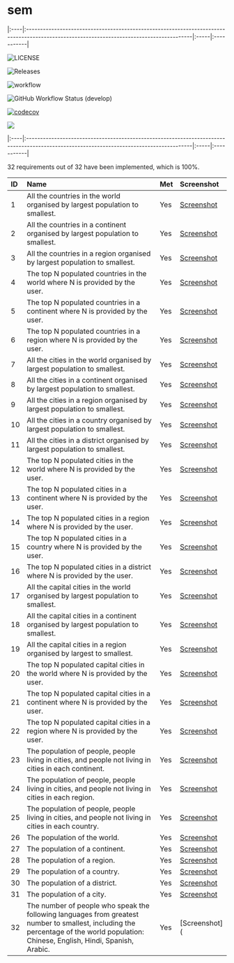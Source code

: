 # sem

|:----|:-----------------------------------------------------------------------------------------------------------------------------------------|:-----|:-----------|

![LICENSE](https://img.shields.io/github/license/40346200Aidan/sem.svg?style=flat-square)

![Releases](https://img.shields.io/github/release/40346200Aidan/sem/all.svg?style=flat-square)

![workflow](https://github.com/40346200Aidan/sem/actions/workflows/main.yml/badge.svg)

![GitHub Workflow Status (develop)](https://img.shields.io/github/workflow/status/40346200Aidan/sem/Workflow1/development?style=flat-square)

[![codecov](https://codecov.io/gh/40081168LJ/sem/branch/master/graph/badge.svg?token=CZ5MIG4KAZ)](https://codecov.io/gh/40081168LJ/sem)

<a href="https://codecov.io/gh/40081168LJ/sem" > 
 <img src="https://codecov.io/gh/40081168LJ/sem/branch/master/graph/badge.svg?token=CZ5MIG4KAZ"/> 
 </a>
 
 |:----|:-----------------------------------------------------------------------------------------------------------------------------------------|:-----|:-----------|
 
 32 requirements out of 32 have been implemented, which is 100%.

| ID  | Name                                                                                                                                                                                               | Met  | Screenshot |
|:----|:-----------------------------------------------------------------------------------------------------------------------------------------|:-----|:-----------|
| 1   | All the countries in the world organised by largest population to smallest.                                                                                                                        | Yes  | [Screenshot](https://github.com/40081168LJ/sem/blob/feature/ReadMe/ReportScreenshots/Report1_Screenshot.png) |
| 2   | All the countries in a continent organised by largest population to smallest.                                                                                                                      | Yes  | [Screenshot](https://github.com/40081168LJ/sem/blob/feature/ReadMe/ReportScreenshots/Report2_Screenshot.png) |
| 3   | All the countries in a region organised by largest population to smallest.                                                                                                                         | Yes  | [Screenshot](https://github.com/40081168LJ/sem/blob/feature/ReadMe/ReportScreenshots/Report3_Screenshot.png) |
| 4   | The top N populated countries in the world where N is provided by the user.                                                                                                                        | Yes  | [Screenshot](https://github.com/40081168LJ/sem/blob/feature/ReadMe/ReportScreenshots/Report4_Screenshot.png) |
| 5   | The top N populated countries in a continent where N is provided by the user.                                                                                                                      | Yes  | [Screenshot](https://github.com/40081168LJ/sem/blob/feature/ReadMe/ReportScreenshots/Report5_Screenshot.png) | 
| 6   | The top N populated countries in a region where N is provided by the user.                                                                                                                         | Yes  | [Screenshot](https://github.com/40081168LJ/sem/blob/feature/ReadMe/ReportScreenshots/Report6_Screenshot.png) |
| 7   | All the cities in the world organised by largest population to smallest.                                                                                                                           | Yes  | [Screenshot](https://github.com/40081168LJ/sem/blob/feature/ReadMe/ReportScreenshots/Report7_Screenshot.png) |
| 8   | All the cities in a continent organised by largest population to smallest.                                                                                                                         | Yes  | [Screenshot](https://github.com/40081168LJ/sem/blob/feature/ReadMe/ReportScreenshots/Report8_Screenshot.png) |
| 9   | All the cities in a region organised by largest population to smallest.                                                                                                                            | Yes  | [Screenshot](https://github.com/40081168LJ/sem/blob/feature/ReadMe/ReportScreenshots/Report9_Screenshot.png) |
| 10  | All the cities in a country organised by largest population to smallest.                                                                                                                           | Yes  | [Screenshot](https://github.com/40081168LJ/sem/blob/feature/ReadMe/ReportScreenshots/Report10_Screenshot.png) |
| 11  | All the cities in a district organised by largest population to smallest.                                                                                                                          | Yes  | [Screenshot](https://github.com/40081168LJ/sem/blob/feature/ReadMe/ReportScreenshots/Report11_Screenshot.png) |
| 12  | The top N populated cities in the world where N is provided by the user.                                                                                                                           | Yes  | [Screenshot](https://github.com/40081168LJ/sem/blob/feature/ReadMe/ReportScreenshots/Report12_Screenshot.png) |
| 13  | The top N populated cities in a continent where N is provided by the user.                                                                                                                         | Yes  | [Screenshot](https://github.com/40081168LJ/sem/blob/feature/ReadMe/ReportScreenshots/Report13_Screenshot.png) |
| 14  | The top N populated cities in a region where N is provided by the user.                                                                                                                            | Yes  | [Screenshot](https://github.com/40081168LJ/sem/blob/feature/ReadMe/ReportScreenshots/Report14_Screenshot.png) |
| 15  | The top N populated cities in a country where N is provided by the user.                                                                                                                           | Yes  | [Screenshot](https://github.com/40081168LJ/sem/blob/feature/ReadMe/ReportScreenshots/Report15_Screenshot.png) |
| 16  | The top N populated cities in a district where N is provided by the user.                                                                                                                          | Yes  | [Screenshot](https://github.com/40081168LJ/sem/blob/feature/ReadMe/ReportScreenshots/Report16_Screenshot.png) |
| 17  | All the capital cities in the world organised by largest population to smallest.                                                                                                                   | Yes  | [Screenshot](https://github.com/40081168LJ/sem/blob/feature/ReadMe/ReportScreenshots/Report17_Screenshot.png) |
| 18  | All the capital cities in a continent organised by largest population to smallest.                                                                                                                 | Yes  | [Screenshot](https://github.com/40081168LJ/sem/blob/feature/ReadMe/ReportScreenshots/Report18_Screenshot.png) |
| 19  | All the capital cities in a region organised by largest to smallest.                                                                                                                               | Yes  | [Screenshot](https://github.com/40081168LJ/sem/blob/feature/ReadMe/ReportScreenshots/Report19_Screenshot.png) |
| 20  | The top N populated capital cities in the world where N is provided by the user.                                                                                                                   | Yes  | [Screenshot](https://github.com/40081168LJ/sem/blob/feature/ReadMe/ReportScreenshots/Report20_Screenshot.png) |
| 21  | The top N populated capital cities in a continent where N is provided by the user.                                                                                                                 | Yes  | [Screenshot](https://github.com/40081168LJ/sem/blob/feature/ReadMe/ReportScreenshots/Report21_Screenshot.png) |
| 22  | The top N populated capital cities in a region where N is provided by the user.                                                                                                                    | Yes  | [Screenshot](https://github.com/40081168LJ/sem/blob/feature/ReadMe/ReportScreenshots/Report22_Screenshot.png) |
| 23  | The population of people, people living in cities, and people not living in cities in each continent.                                                                                              | Yes  | [Screenshot](https://github.com/40081168LJ/sem/blob/feature/ReadMe/ReportScreenshots/Report23_Screenshot.png) |
| 24  | The population of people, people living in cities, and people not living in cities in each region.                                                                                                 | Yes  | [Screenshot](https://github.com/40081168LJ/sem/blob/feature/ReadMe/ReportScreenshots/Report24_Screenshot.png) |
| 25  | The population of people, people living in cities, and people not living in cities in each country.                                                                                                | Yes  | [Screenshot](https://github.com/40081168LJ/sem/blob/feature/ReadMe/ReportScreenshots/Report25_Screenshot.png) |
| 26  | The population of the world.                                                                                                                                                                       | Yes  | [Screenshot](https://github.com/40081168LJ/sem/blob/feature/ReadMe/ReportScreenshots/Report26_Screenshot.png) |
| 27  | The population of a continent.                                                                                                                                                                     | Yes  | [Screenshot](https://github.com/40081168LJ/sem/blob/feature/ReadMe/ReportScreenshots/Report27_Screenshot.png) |
| 28  | The population of a region.                                                                                                                                                                        | Yes  | [Screenshot](https://github.com/40081168LJ/sem/blob/feature/ReadMe/ReportScreenshots/Report28_Screenshot.png) |
| 29  | The population of a country.                                                                                                                                                                       | Yes  | [Screenshot](https://github.com/40081168LJ/sem/blob/feature/ReadMe/ReportScreenshots/Report29_Screenshot.png) |
| 30  | The population of a district.                                                                                                                                                                      | Yes  | [Screenshot](https://github.com/40081168LJ/sem/blob/feature/ReadMe/ReportScreenshots/Report30_Screenshot.png) |
| 31  | The population of a city.                                                                                                                                                                          | Yes  | [Screenshot](https://github.com/40081168LJ/sem/blob/feature/ReadMe/ReportScreenshots/Report31_Screenshot.png) |
| 32  | The number of people who speak the following languages from greatest number to smallest, including the percentage of the world population: Chinese, English, Hindi, Spanish, Arabic. | Yes  | [Screenshot](
